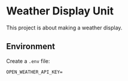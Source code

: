 # Weather Display Unit

This project is about making a weather display.

## Environment

Create a `.env` file:

```txt
OPEN_WEATHER_API_KEY=
```
